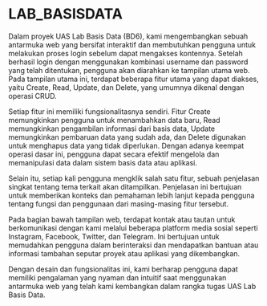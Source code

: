 # LAB_BASISDATA
Dalam proyek UAS Lab Basis Data (BD6), kami mengembangkan sebuah antarmuka web yang bersifat interaktif dan membutuhkan pengguna untuk melakukan proses login sebelum dapat mengakses kontennya. Setelah berhasil login dengan menggunakan kombinasi username dan password yang telah ditentukan, pengguna akan diarahkan ke tampilan utama web. Pada tampilan utama ini, terdapat beberapa fitur utama yang dapat diakses, yaitu Create, Read, Update, dan Delete, yang umumnya dikenal dengan operasi CRUD.

Setiap fitur ini memiliki fungsionalitasnya sendiri. Fitur Create memungkinkan pengguna untuk menambahkan data baru, Read memungkinkan pengambilan informasi dari basis data, Update memungkinkan pembaruan data yang sudah ada, dan Delete digunakan untuk menghapus data yang tidak diperlukan. Dengan adanya keempat operasi dasar ini, pengguna dapat secara efektif mengelola dan memanipulasi data dalam sistem basis data atau aplikasi.

Selain itu, setiap kali pengguna mengklik salah satu fitur, sebuah penjelasan singkat tentang tema terkait akan ditampilkan. Penjelasan ini bertujuan untuk memberikan konteks dan pemahaman lebih lanjut kepada pengguna tentang fungsi dan penggunaan dari masing-masing fitur tersebut.

Pada bagian bawah tampilan web, terdapat kontak atau tautan untuk berkomunikasi dengan kami melalui beberapa platform media sosial seperti Instagram, Facebook, Twitter, dan Telegram. Ini bertujuan untuk memudahkan pengguna dalam berinteraksi dan mendapatkan bantuan atau informasi tambahan seputar proyek atau aplikasi yang dikembangkan.

Dengan desain dan fungsionalitas ini, kami berharap pengguna dapat memiliki pengalaman yang nyaman dan intuitif saat menggunakan antarmuka web yang telah kami kembangkan dalam rangka tugas UAS Lab Basis Data.
